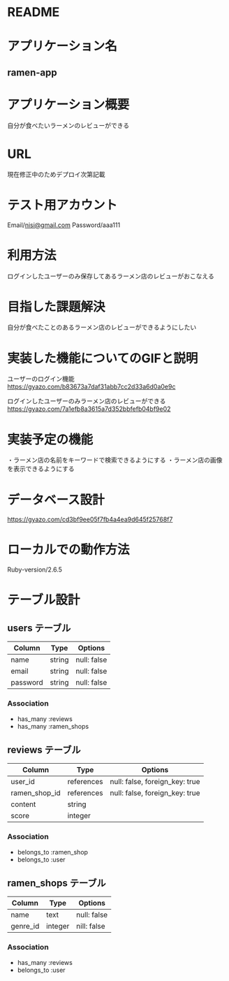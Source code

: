 # README

# アプリケーション名
## ramen-app
# アプリケーション概要 
自分が食べたいラーメンのレビューができる
# URL
現在修正中のためデプロイ次第記載
# テスト用アカウント
Email/nisi@gmail.com
Password/aaa111
# 利用方法
ログインしたユーザーのみ保存してあるラーメン店のレビューがおこなえる
# 目指した課題解決
自分が食べたことのあるラーメン店のレビューができるようにしたい

# 実装した機能についてのGIFと説明
ユーザーのログイン機能
https://gyazo.com/b83673a7daf31abb7cc2d33a6d0a0e9c

ログインしたユーザーのみラーメン店のレビューができる
https://gyazo.com/7a1efb8a3615a7d352bbfefb04bf9e02

# 実装予定の機能
・ラーメン店の名前をキーワードで検索できるようにする
・ラーメン店の画像を表示できるようにする
# データベース設計
https://gyazo.com/cd3bf9ee05f7fb4a4ea9d645f25768f7
# ローカルでの動作方法
Ruby-version/2.6.5

# テーブル設計

## users テーブル

| Column   | Type   | Options     |
| -------- | ------ | ----------- |
| name     | string | null: false |
| email    | string | null: false |
| password | string | null: false |

### Association

- has_many :reviews
- has_many :ramen_shops


## reviews テーブル

| Column | Type   | Options     |
| ------ | ------ | ----------- |
| user_id | references | null: false, foreign_key: true |
| ramen_shop_id | references | null: false, foreign_key: true |
|content|string|
|score| integer|

### Association

- belongs_to :ramen_shop
- belongs_to :user

## ramen_shops テーブル

| Column | Type       | Options                        |
| ------ | ---------- | ------------------------------ |
| name | text | null: false |
| genre_id | integer | nill: false |

### Association

- has_many :reviews
- belongs_to :user
